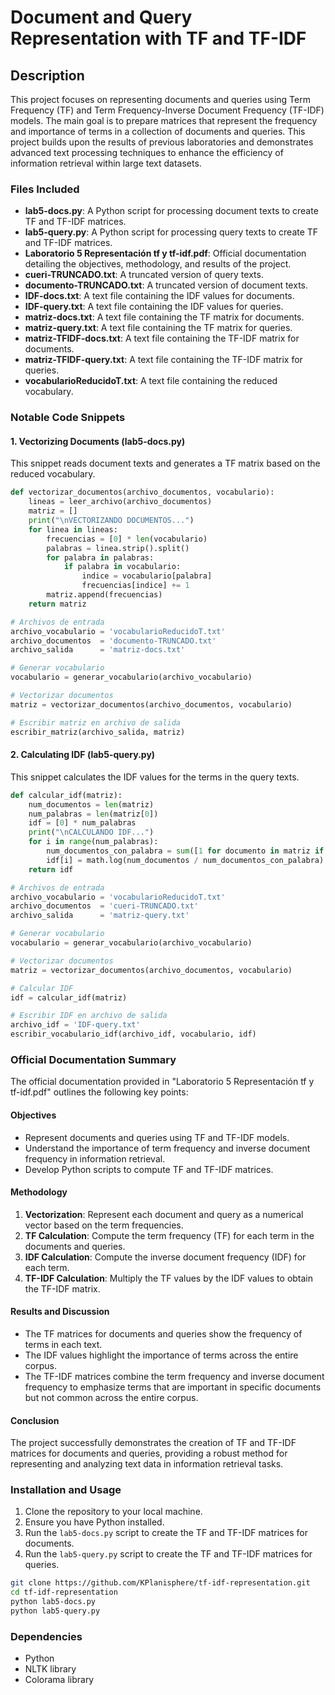 # Document and Query Representation with TF and TF-IDF

## Description
This project focuses on representing documents and queries using Term Frequency (TF) and Term Frequency-Inverse Document Frequency (TF-IDF) models. The main goal is to prepare matrices that represent the frequency and importance of terms in a collection of documents and queries. This project builds upon the results of previous laboratories and demonstrates advanced text processing techniques to enhance the efficiency of information retrieval within large text datasets.


### Files Included
- **lab5-docs.py**: A Python script for processing document texts to create TF and TF-IDF matrices.
- **lab5-query.py**: A Python script for processing query texts to create TF and TF-IDF matrices.
- **Laboratorio 5 Representación tf y tf-idf.pdf**: Official documentation detailing the objectives, methodology, and results of the project.
- **cueri-TRUNCADO.txt**: A truncated version of query texts.
- **documento-TRUNCADO.txt**: A truncated version of document texts.
- **IDF-docs.txt**: A text file containing the IDF values for documents.
- **IDF-query.txt**: A text file containing the IDF values for queries.
- **matriz-docs.txt**: A text file containing the TF matrix for documents.
- **matriz-query.txt**: A text file containing the TF matrix for queries.
- **matriz-TFIDF-docs.txt**: A text file containing the TF-IDF matrix for documents.
- **matriz-TFIDF-query.txt**: A text file containing the TF-IDF matrix for queries.
- **vocabularioReducidoT.txt**: A text file containing the reduced vocabulary.

### Notable Code Snippets

#### 1. Vectorizing Documents (lab5-docs.py)
This snippet reads document texts and generates a TF matrix based on the reduced vocabulary.

```python
def vectorizar_documentos(archivo_documentos, vocabulario):
    lineas = leer_archivo(archivo_documentos)
    matriz = []
    print("\nVECTORIZANDO DOCUMENTOS...")
    for linea in lineas:
        frecuencias = [0] * len(vocabulario)
        palabras = linea.strip().split()
        for palabra in palabras:
            if palabra in vocabulario:
                indice = vocabulario[palabra]
                frecuencias[indice] += 1
        matriz.append(frecuencias)
    return matriz

# Archivos de entrada
archivo_vocabulario = 'vocabularioReducidoT.txt'
archivo_documentos  = 'documento-TRUNCADO.txt'
archivo_salida      = 'matriz-docs.txt'

# Generar vocabulario
vocabulario = generar_vocabulario(archivo_vocabulario)

# Vectorizar documentos
matriz = vectorizar_documentos(archivo_documentos, vocabulario)

# Escribir matriz en archivo de salida
escribir_matriz(archivo_salida, matriz)
```
#### 2. Calculating IDF (lab5-query.py)

This snippet calculates the IDF values for the terms in the query texts.

```python
def calcular_idf(matriz):
    num_documentos = len(matriz)
    num_palabras = len(matriz[0])
    idf = [0] * num_palabras
    print("\nCALCULANDO IDF...")
    for i in range(num_palabras):
        num_documentos_con_palabra = sum([1 for documento in matriz if documento[i] > 0])
        idf[i] = math.log(num_documentos / num_documentos_con_palabra) + 1
    return idf

# Archivos de entrada
archivo_vocabulario = 'vocabularioReducidoT.txt'
archivo_documentos  = 'cueri-TRUNCADO.txt'
archivo_salida      = 'matriz-query.txt'

# Generar vocabulario
vocabulario = generar_vocabulario(archivo_vocabulario)

# Vectorizar documentos
matriz = vectorizar_documentos(archivo_documentos, vocabulario)

# Calcular IDF
idf = calcular_idf(matriz)

# Escribir IDF en archivo de salida
archivo_idf = 'IDF-query.txt'
escribir_vocabulario_idf(archivo_idf, vocabulario, idf)
```

### Official Documentation Summary

The official documentation provided in "Laboratorio 5 Representación tf y tf-idf.pdf" outlines the following key points:

#### Objectives

-   Represent documents and queries using TF and TF-IDF models.
-   Understand the importance of term frequency and inverse document frequency in information retrieval.
-   Develop Python scripts to compute TF and TF-IDF matrices.

#### Methodology

1.  **Vectorization**: Represent each document and query as a numerical vector based on the term frequencies.
2.  **TF Calculation**: Compute the term frequency (TF) for each term in the documents and queries.
3.  **IDF Calculation**: Compute the inverse document frequency (IDF) for each term.
4.  **TF-IDF Calculation**: Multiply the TF values by the IDF values to obtain the TF-IDF matrix.

#### Results and Discussion

-   The TF matrices for documents and queries show the frequency of terms in each text.
-   The IDF values highlight the importance of terms across the entire corpus.
-   The TF-IDF matrices combine the term frequency and inverse document frequency to emphasize terms that are important in specific documents but not common across the entire corpus.

#### Conclusion

The project successfully demonstrates the creation of TF and TF-IDF matrices for documents and queries, providing a robust method for representing and analyzing text data in information retrieval tasks.

### Installation and Usage

1.  Clone the repository to your local machine.
2.  Ensure you have Python installed.
3.  Run the `lab5-docs.py` script to create the TF and TF-IDF matrices for documents.
4.  Run the `lab5-query.py` script to create the TF and TF-IDF matrices for queries.

```bash
git clone https://github.com/KPlanisphere/tf-idf-representation.git
cd tf-idf-representation
python lab5-docs.py
python lab5-query.py
```

### Dependencies

-   Python
-   NLTK library
-   Colorama library